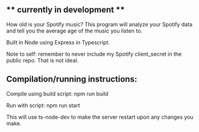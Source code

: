 <h2>** currently in development **</h2>

<text>How old is your Spotify music? This program will analyze your Spotify data and tell you the average age of the music you listen to.</text>

<text>Built in Node using Express in Typescript.</text>

<text>Note to self: remember to never include my Spotify client_secret in the public repo. That is not ideal.</text>

<h2>Compilation/running instructions:</h2>

<text>Compile using build script: npm run build</text>	

<text>Run with script: npm run start</text>

<text>This will use ts-node-dev to make the server restart upon any changes you make.</text>
